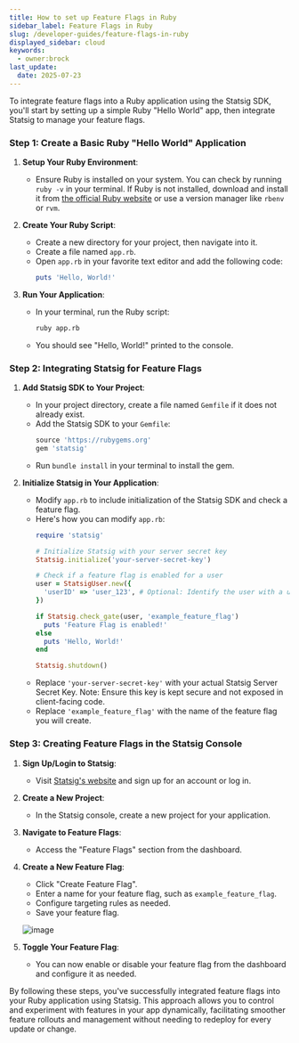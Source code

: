 ```yaml
---
title: How to set up Feature Flags in Ruby
sidebar_label: Feature Flags in Ruby
slug: /developer-guides/feature-flags-in-ruby
displayed_sidebar: cloud
keywords:
  - owner:brock
last_update:
  date: 2025-07-23
---
```


To integrate feature flags into a Ruby application using the Statsig SDK, you'll start by setting up a simple Ruby "Hello World" app, then integrate Statsig to manage your feature flags. 

### Step 1: Create a Basic Ruby "Hello World" Application

1. **Setup Your Ruby Environment**:
   - Ensure Ruby is installed on your system. You can check by running `ruby -v` in your terminal. If Ruby is not installed, download and install it from [the official Ruby website](https://www.ruby-lang.org/en/downloads/) or use a version manager like `rbenv` or `rvm`.

2. **Create Your Ruby Script**:
   - Create a new directory for your project, then navigate into it.
   - Create a file named `app.rb`.
   - Open `app.rb` in your favorite text editor and add the following code:
     ```ruby
     puts 'Hello, World!'
     ```

3. **Run Your Application**:
   - In your terminal, run the Ruby script:
     ```sh
     ruby app.rb
     ```
   - You should see "Hello, World!" printed to the console.

### Step 2: Integrating Statsig for Feature Flags

1. **Add Statsig SDK to Your Project**:
   - In your project directory, create a file named `Gemfile` if it does not already exist.
   - Add the Statsig SDK to your `Gemfile`:
     ```ruby
     source 'https://rubygems.org'
     gem 'statsig'
     ```
   - Run `bundle install` in your terminal to install the gem.

2. **Initialize Statsig in Your Application**:
   - Modify `app.rb` to include initialization of the Statsig SDK and check a feature flag.
   - Here's how you can modify `app.rb`:
     ```ruby
     require 'statsig'
     
     # Initialize Statsig with your server secret key
     Statsig.initialize('your-server-secret-key')

     # Check if a feature flag is enabled for a user
     user = StatsigUser.new({
       'userID' => 'user_123', # Optional: Identify the user with a unique ID
     })

     if Statsig.check_gate(user, 'example_feature_flag')
       puts 'Feature Flag is enabled!'
     else
       puts 'Hello, World!'
     end
     
     Statsig.shutdown()
     ```
   - Replace `'your-server-secret-key'` with your actual Statsig Server Secret Key. Note: Ensure this key is kept secure and not exposed in client-facing code.
   - Replace `'example_feature_flag'` with the name of the feature flag you will create.

### Step 3: Creating Feature Flags in the Statsig Console

1. **Sign Up/Login to Statsig**:
   - Visit [Statsig's website](https://www.statsig.com/) and sign up for an account or log in.

2. **Create a New Project**:
   - In the Statsig console, create a new project for your application.

3. **Navigate to Feature Flags**:
   - Access the "Feature Flags" section from the dashboard.

4. **Create a New Feature Flag**:
   - Click "Create Feature Flag".
   - Enter a name for your feature flag, such as `example_feature_flag`.
   - Configure targeting rules as needed.
   - Save your feature flag.

   ![image](https://github.com/statsig-io/.github/assets/74588208/08e67ba8-b148-4b53-8a7e-ab17e3db4346)

5. **Toggle Your Feature Flag**:
   - You can now enable or disable your feature flag from the dashboard and configure it as needed.

By following these steps, you've successfully integrated feature flags into your Ruby application using Statsig. This approach allows you to control and experiment with features in your app dynamically, facilitating smoother feature rollouts and management without needing to redeploy for every update or change.

   
